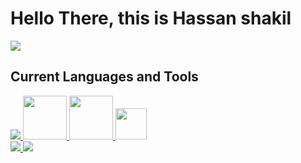   # Hello There, this is Hassan shakil
  <image src="https://www.codewars.com/users/Hassan%20shakil%20/badges/large"></image>
  ##    Current Languages and Tools
  <div id="images">
    <a href="https://flutter.dev/">
      <image                src="https://camo.githubusercontent.com/114aa59f6bfe1ff7ef3444fbb224078eb6a32c43f0ed03a6c0c3e6df67e049ec/68747470733a2f2f7777772e766563746f726c6f676f2e7a6f6e652f6c6f676f732f666c7574746572696f2f666c7574746572696f2d69636f6e2e737667"></image>
    <a href="https://www.javascript.com/">
      <image style="width:70px ; height:70px" src="https://cdn.iconscout.com/icon/free/png-256/javascript-2752148-2284965.png"></image>
    <a href="https://isocpp.org/">
  <image style="width:70px ; height:70px" src="https://brandslogos.com/wp-content/uploads/thumbs/c-logo-vector.svg"></image>
      <a href="https://dart.dev/">
  <image style="width:50px ; height:50px" src="https://seeklogo.com/images/D/dart-logo-FDA1939EC4-seeklogo.com.png"></image>
  </div>
  <div>
      <image src="https://github-readme-stats.vercel.app/api/top-langs/?username=hassan4702&theme=github_dark&layout=compact&hide_border=truestyle=centerme"></image>
      <image src="https://github-readme-streak-stats.herokuapp.com/?user=hassan4702&theme=tokyonight_duo&hide_border=true"></image>
  </div>

